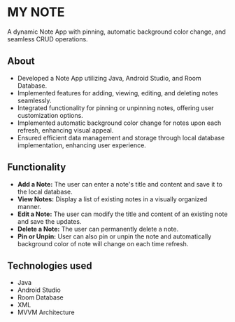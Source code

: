 # MY NOTE
A dynamic Note App with pinning, automatic background color change, and seamless CRUD operations.

## About
* Developed a Note App utilizing Java, Android Studio, and Room Database.
* Implemented features for adding, viewing, editing, and deleting notes seamlessly.
* Integrated functionality for pinning or unpinning notes, offering user customization options.
* Implemented automatic background color change for notes upon each refresh, enhancing visual appeal.
* Ensured efficient data management and storage through local database implementation, enhancing user experience.

## Functionality
* **Add a Note:** The user can enter a note's title and content and save it to the local database.
* **View Notes:** Display a list of existing notes in a visually organized manner.
* **Edit a Note:** The user can modify the title and content of an existing note and save the updates.
* **Delete a Note:** The user can permanently delete a note.
* **Pin or Unpin:** User can also pin or unpin the note and automatically background color of note will change on each time refresh.

## Technologies used
* Java
* Android Studio
* Room Database
* XML
* MVVM Architecture 
